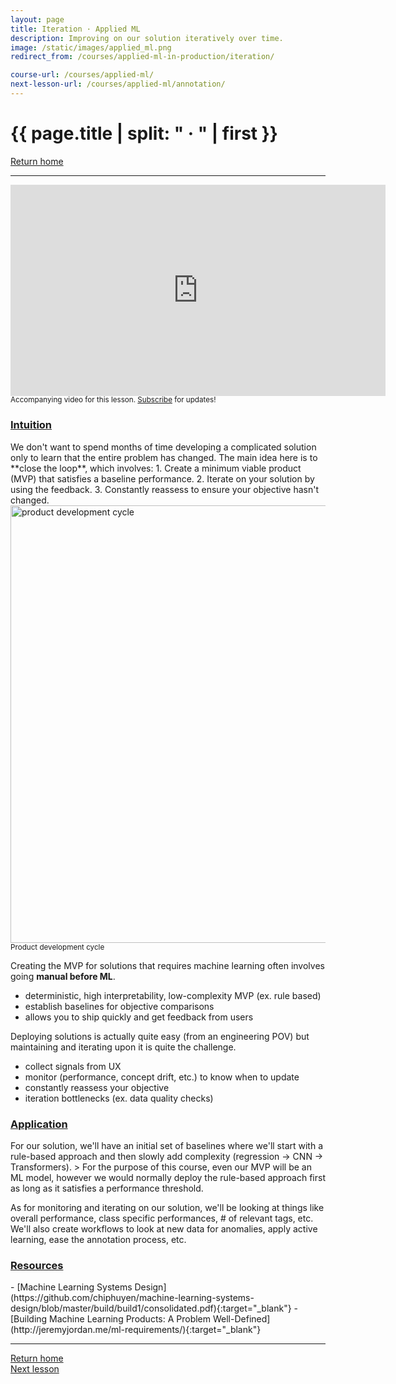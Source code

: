 ```yaml
---
layout: page
title: Iteration · Applied ML
description: Improving on our solution iteratively over time.
image: /static/images/applied_ml.png
redirect_from: /courses/applied-ml-in-production/iteration/

course-url: /courses/applied-ml/
next-lesson-url: /courses/applied-ml/annotation/
---
```


<!-- Header -->
<div class="row">
  <div class="col-md-8 col-6 mr-auto">
    <h1 class="page-title">{{ page.title | split: " · " | first }}</h1>
  </div>
  <div class="col-md-4 col-6">
    <div class="btn-group float-right mb-0" role="group">
      <a href="{% link index.md %}" class="btn btn-sm btn-outline-secondary"><i
          class="fas fa-sm fa-arrow-left mr-1"></i>Return home</a>
    </div>
  </div>
</div>
<hr class="mt-0">

<!-- Video -->
<div class="ai-center-all mt-2">
    <iframe width="600" height="337.5" src="https://www.youtube.com/embed/Bit1IUVWrkY?rel=0" frameborder="0"
    allow="accelerometer; autoplay; clipboard-write; encrypted-media; gyroscope; picture-in-picture"
    allowfullscreen></iframe>
</div>
<div class="ai-center-all mt-2">
  <small>Accompanying video for this lesson. <a href="https://www.youtube.com/madewithml?sub_confirmation=1" target="_blank">Subscribe</a> for updates!</small>
</div>


<h3><u>Intuition</u></h3>
We don't want to spend months of time developing a complicated solution only to learn that the entire problem has changed. The main idea here is to **close the loop**, which involves:
1. Create a minimum viable product (MVP) that satisfies a baseline performance.
2. Iterate on your solution by using the feedback.
3. Constantly reassess to ensure your objective hasn't changed.

<div class="ai-center-all">
    <img src="https://raw.githubusercontent.com/GokuMohandas/madewithml/main/images/applied-ml/iteration/development_cycle.png" width="700" alt="product development cycle">
</div>
<div class="ai-center-all mb-3">
  <small>Product development cycle</small>
</div>

Creating the MVP for solutions that requires machine learning often involves going **manual before ML**.
- deterministic, high interpretability, low-complexity MVP (ex. rule based)
- establish baselines for objective comparisons
- allows you to ship quickly and get feedback from users

Deploying solutions is actually quite easy (from an engineering POV) but maintaining and iterating upon it is quite the challenge.
- collect signals from UX
- monitor (performance, concept drift, etc.) to know when to update
- constantly reassess your objective
- iteration bottlenecks (ex. data quality checks)

<h3><u>Application</u></h3>
For our solution, we'll have an initial set of baselines where we'll start with a rule-based approach and then slowly add complexity (regression &rarr; CNN &rarr; Transformers).
> For the purpose of this course, even our MVP will be an ML model, however we would normally deploy the rule-based approach first as long as it satisfies a performance threshold.

As for monitoring and iterating on our solution, we'll be looking at things like overall performance, class specific performances, # of relevant tags, etc. We'll also create workflows to look at new data for anomalies, apply active learning, ease the annotation process, etc.

<h3><u>Resources</u></h3>
- [Machine Learning Systems Design](https://github.com/chiphuyen/machine-learning-systems-design/blob/master/build/build1/consolidated.pdf){:target="_blank"}
- [Building Machine Learning Products: A Problem Well-Defined](http://jeremyjordan.me/ml-requirements/){:target="_blank"}

<!-- Footer -->
<hr>
<div class="row mb-4">
  <div class="col-6 mr-auto">
    <a href="{% link index.md %}" class="btn btn-sm btn-outline-secondary"><i class="fas fa-sm fa-arrow-left mr-1"></i>Return home</a>
  </div>
  <div class="col-6">
    <div class="float-right">
      <a href="{{ page.next-lesson-url }}" class="btn btn-sm btn-outline-secondary"><i class="fas fa-sm fa-arrow-right mr-1"></i>Next lesson</a>
    </div>
  </div>
</div>